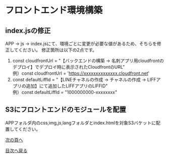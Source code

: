 # フロントエンド環境構築

## index.jsの修正
APP -> js -> index.jsにて、環境ごとに変更が必要な値があるため、そちらを修正してください。
修正箇所は以下の2点です。
1. const cloudfrontUrl = "【バックエンドの構築 -> 名刺アプリ用cloudfrontのデプロイ】でデプロイ時に表示されたCloudfrontのURL"  
例）const cloudfrontUrl = 'https://xxxxxxxxxxxxxx.cloudfront.net'
1. const defaultLiffId = "【LINEチャネルの作成 -> チャネルの作成 -> LIFFアプリの追加】にて追加したLIFFアプリのLIFFID"  
例）const defaultLiffId = "1000000000-xxxxxxxx"

## S3にフロントエンドのモジュールを配置
 APPフォルダ内のcss,img,js,langフォルダとindex.htmlを対象S3バケットに配置してください。


[次の頁へ](validation.md)

[目次へ戻る](../README.md)
